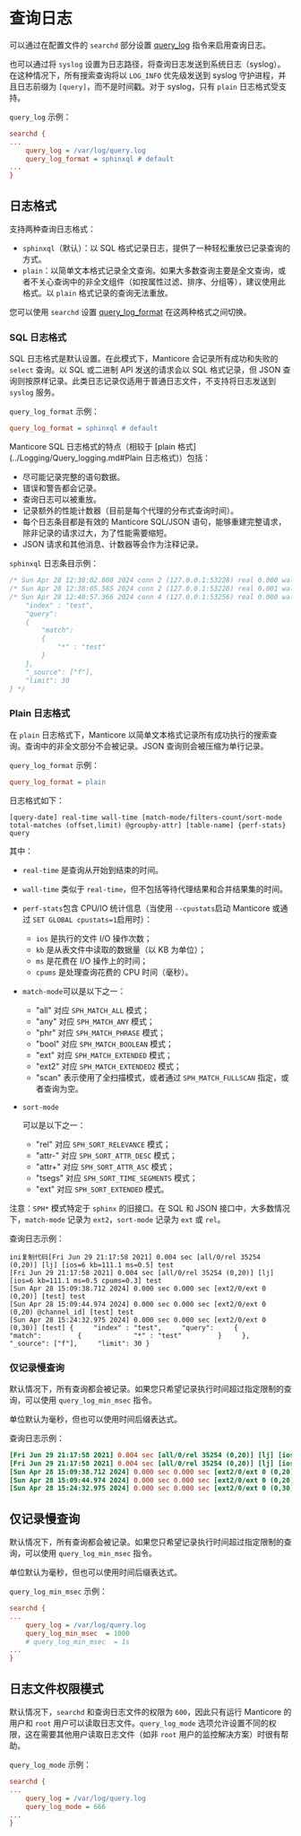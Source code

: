 # 查询日志

<!-- example query_logging -->

可以通过在配置文件的 `searchd` 部分设置 [query_log](../Server_settings/Searchd.md#query_log) 指令来启用查询日志。

也可以通过将 `syslog` 设置为日志路径，将查询日志发送到系统日志（syslog）。在这种情况下，所有搜索查询将以 `LOG_INFO` 优先级发送到 syslog 守护进程，并且日志前缀为 `[query]`，而不是时间戳。对于 syslog，只有 `plain` 日志格式受支持。

<!-- intro -->
`query_log` 示例：
<!-- request Config -->

```ini
searchd {
...
    query_log = /var/log/query.log
    query_log_format = sphinxql # default
...
}
```
<!-- end -->

## 日志格式

支持两种查询日志格式：

- `sphinxql`（默认）：以 SQL 格式记录日志，提供了一种轻松重放已记录查询的方式。
- `plain`：以简单文本格式记录全文查询。如果大多数查询主要是全文查询，或者不关心查询中的非全文组件（如按属性过滤、排序、分组等），建议使用此格式。以 `plain` 格式记录的查询无法重放。

您可以使用 `searchd` 设置 [query_log_format](../Server_settings/Searchd.md#query_log_format) 在这两种格式之间切换。

### SQL 日志格式

<!-- example sphixql_log -->
SQL 日志格式是默认设置。在此模式下，Manticore 会记录所有成功和失败的 `select` 查询。以 SQL 或二进制 API 发送的请求会以 SQL 格式记录，但 JSON 查询则按原样记录。此类日志记录仅适用于普通日志文件，不支持将日志发送到 `syslog` 服务。

<!-- intro -->
`query_log_format` 示例：
<!-- request Config -->

```ini
query_log_format = sphinxql # default
```

<!-- end -->

<!-- example sphixql_log2 -->

Manticore SQL 日志格式的特点（相较于 [plain 格式](../Logging/Query_logging.md#Plain 日志格式)）包括：

- 尽可能记录完整的语句数据。
- 错误和警告都会记录。
- 查询日志可以被重放。
- 记录额外的性能计数器（目前是每个代理的分布式查询时间）。
- 每个日志条目都是有效的 Manticore SQL/JSON 语句，能够重建完整请求，除非记录的请求过大，为了性能需要缩短。
- JSON 请求和其他消息、计数器等会作为注释记录。

<!-- intro -->
`sphinxql` 日志条目示例：
<!-- request Example -->

```sql
/* Sun Apr 28 12:38:02.808 2024 conn 2 (127.0.0.1:53228) real 0.000 wall 0.000 found 0 */ SELECT * FROM test WHERE MATCH('test') OPTION ranker=proximity;
/* Sun Apr 28 12:38:05.585 2024 conn 2 (127.0.0.1:53228) real 0.001 wall 0.001 found 0 */ SELECT * FROM test WHERE MATCH('test') GROUP BY channel_id OPTION ranker=proximity;
/* Sun Apr 28 12:40:57.366 2024 conn 4 (127.0.0.1:53256) real 0.000 wall 0.000 found 0 */  /*{
    "index" : "test",
    "query":
    {
        "match":
        {
            "*" : "test"
        }
    },
    "_source": ["f"],
    "limit": 30
} */
```
<!-- end -->

### Plain 日志格式

<!-- example plain_log -->
在 `plain` 日志格式下，Manticore 以简单文本格式记录所有成功执行的搜索查询。查询中的非全文部分不会被记录。JSON 查询则会被压缩为单行记录。

<!-- intro -->
`query_log_format` 示例：
<!-- request Config -->

```ini
query_log_format = plain
```
<!-- end -->

<!-- example plain_log2 -->
日志格式如下：

```
[query-date] real-time wall-time [match-mode/filters-count/sort-mode total-matches (offset,limit) @groupby-attr] [table-name] {perf-stats} query
```

其中：

- `real-time` 是查询从开始到结束的时间。

- `wall-time` 类似于 `real-time`，但不包括等待代理结果和合并结果集的时间。

- `perf-stats`包含 CPU/IO 统计信息（当使用 `--cpustats`启动 Manticore 或通过 `SET GLOBAL cpustats=1`启用时）：

  - `ios` 是执行的文件 I/O 操作次数；
  - `kb` 是从表文件中读取的数据量（以 KB 为单位）；
  - `ms` 是花费在 I/O 操作上的时间；
  - `cpums` 是处理查询花费的 CPU 时间（毫秒）。

- `match-mode`可以是以下之一：

  - "all" 对应 `SPH_MATCH_ALL` 模式；
  - "any" 对应 `SPH_MATCH_ANY` 模式；
  - "phr" 对应 `SPH_MATCH_PHRASE` 模式；
  - "bool" 对应 `SPH_MATCH_BOOLEAN` 模式；
  - "ext" 对应 `SPH_MATCH_EXTENDED` 模式；
  - "ext2" 对应 `SPH_MATCH_EXTENDED2` 模式；
  - "scan" 表示使用了全扫描模式，或者通过 `SPH_MATCH_FULLSCAN` 指定，或者查询为空。

- `sort-mode`

   可以是以下之一：

  - "rel" 对应 `SPH_SORT_RELEVANCE` 模式；
  - "attr-" 对应 `SPH_SORT_ATTR_DESC` 模式；
  - "attr+" 对应 `SPH_SORT_ATTR_ASC` 模式；
  - "tsegs" 对应 `SPH_SORT_TIME_SEGMENTS` 模式；
  - "ext" 对应 `SPH_SORT_EXTENDED` 模式。

注意：`SPH*` 模式特定于 `sphinx` 的旧接口。在 SQL 和 JSON 接口中，大多数情况下，`match-mode` 记录为 `ext2`，`sort-mode` 记录为 `ext` 或 `rel`。

查询日志示例：

```
ini复制代码[Fri Jun 29 21:17:58 2021] 0.004 sec [all/0/rel 35254 (0,20)] [lj] [ios=6 kb=111.1 ms=0.5] test
[Fri Jun 29 21:17:58 2021] 0.004 sec [all/0/rel 35254 (0,20)] [lj] [ios=6 kb=111.1 ms=0.5 cpums=0.3] test
[Sun Apr 28 15:09:38.712 2024] 0.000 sec 0.000 sec [ext2/0/ext 0 (0,20)] [test] test
[Sun Apr 28 15:09:44.974 2024] 0.000 sec 0.000 sec [ext2/0/ext 0 (0,20) @channel_id] [test] test
[Sun Apr 28 15:24:32.975 2024] 0.000 sec 0.000 sec [ext2/0/ext 0 (0,30)] [test] {     "index" : "test",     "query":     {         "match":         {             "*" : "test"         }     },     "_source": ["f"],     "limit": 30 }
```

### 仅记录慢查询

<!-- example query_log_min_msec -->

默认情况下，所有查询都会被记录。如果您只希望记录执行时间超过指定限制的查询，可以使用 `query_log_min_msec` 指令。

单位默认为毫秒，但也可以使用时间后缀表达式。

<!-- intro -->
查询日志示例：
<!-- request Example -->

```ini
[Fri Jun 29 21:17:58 2021] 0.004 sec [all/0/rel 35254 (0,20)] [lj] [ios=6 kb=111.1 ms=0.5] test
[Fri Jun 29 21:17:58 2021] 0.004 sec [all/0/rel 35254 (0,20)] [lj] [ios=6 kb=111.1 ms=0.5 cpums=0.3] test
[Sun Apr 28 15:09:38.712 2024] 0.000 sec 0.000 sec [ext2/0/ext 0 (0,20)] [test] test
[Sun Apr 28 15:09:44.974 2024] 0.000 sec 0.000 sec [ext2/0/ext 0 (0,20) @channel_id] [test] test
[Sun Apr 28 15:24:32.975 2024] 0.000 sec 0.000 sec [ext2/0/ext 0 (0,30)] [test] {     "index" : "test",     "query":     {         "match":         {             "*" : "test"         }     },     "_source": ["f"],     "limit": 30 }
```

<!-- end -->

## 仅记录慢查询

<!-- example query_log_min_msec -->

默认情况下，所有查询都会被记录。如果您只希望记录执行时间超过指定限制的查询，可以使用 `query_log_min_msec` 指令。

单位默认为毫秒，但也可以使用时间后缀表达式。

<!-- intro -->
`query_log_min_msec` 示例：
<!-- request Config -->

```ini
searchd {
...
    query_log = /var/log/query.log
    query_log_min_msec  = 1000
    # query_log_min_msec  = 1s
...
}
```

<!-- end -->

## 日志文件权限模式

<!-- Example query_log_mode -->
默认情况下，`searchd` 和查询日志文件的权限为 `600`，因此只有运行 Manticore 的用户和 `root` 用户可以读取日志文件。`query_log_mode` 选项允许设置不同的权限，这在需要其他用户读取日志文件（如非 `root` 用户的监控解决方案）时很有帮助。

<!-- intro -->
`query_log_mode` 示例：
<!-- request Config -->
```ini
searchd {
...
    query_log = /var/log/query.log
    query_log_mode = 666
...
}
```
<!-- end -->
<!-- proofread -->
